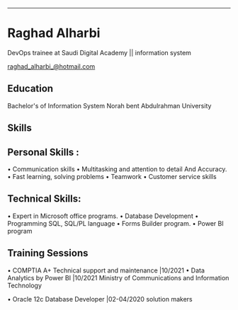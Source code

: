 ---
# Raghad Alharbi
DevOps trainee at Saudi Digital Academy || information system

<div id="webaddress">
<a href="raghad_alharbi_@hotmail.com">raghad_alharbi_@hotmail.com</a>

</div>


## Education

Bachelor's of Information System
Norah bent Abdulrahman University


## Skills
## Personal Skills :
• Communication skills
• Multitasking and attention to detail
And Accuracy.
• Fast learning, solving problems
• Teamwork
• Customer service skills
## Technical Skills:
• Expert in Microsoft office programs.
• Database Development
• Programming SQL, SQL/PL language
• Forms Builder program.
• Power BI program



## Training Sessions
• COMPTIA A+ Technical support and maintenance |10/2021
• Data Analytics by Power BI |10/2021
Ministry of Communications and Information Technology

• Oracle 12c Database Developer |02-04/2020
solution makers


<!-- ### Footer

Last updated: June 2022 -->
